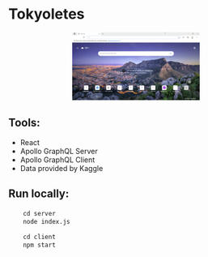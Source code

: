 # Tokyoletes

<p align="center">
<img src="./assets/demo.gif" backgroundColor= white width=50%/>  
</p>

## Tools:
* React
* Apollo GraphQL Server
* Apollo GraphQL Client
* Data provided by Kaggle

## Run locally:
```
    cd server
    node index.js 

```

```
    cd client
    npm start
```